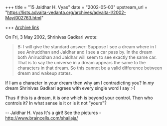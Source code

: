 +++
title = "15 Jaldhar H. Vyas"
date = "2002-05-03"
upstream_url = "https://lists.advaita-vedanta.org/archives/advaita-l/2002-May/002763.html"

+++
[Archive link](https://lists.advaita-vedanta.org/archives/advaita-l/2002-May/002763.html)

On Fri, 3 May 2002, Shrinivas Gadkari wrote:

> B: I will give the standard answer: Suppose I see a dream where in
> I see Aniruddhan and Jaldhar and I see a car pass by. In the dream
> both Aniruddhan and Jaldhar will seem to see exactly the same car.
> That is to say the universe in a dream appears the same to the characters
> in that dream. So this cannot be a valid difference between dream and
> wakeup states.
>

If I am a character in your dream then why am I contradicting you?  In
_my_ dream Shrinivas Gadkari agrees with every single word I say :-)

Thus if this is a dream, it is one which is beyond your control.  Then who
controls it?  In what sense is it or is it not "yours"?


--
Jaldhar H. Vyas <jaldhar at braincells.com>
It's a girl! See the pictures - http://www.braincells.com/shailaja/

